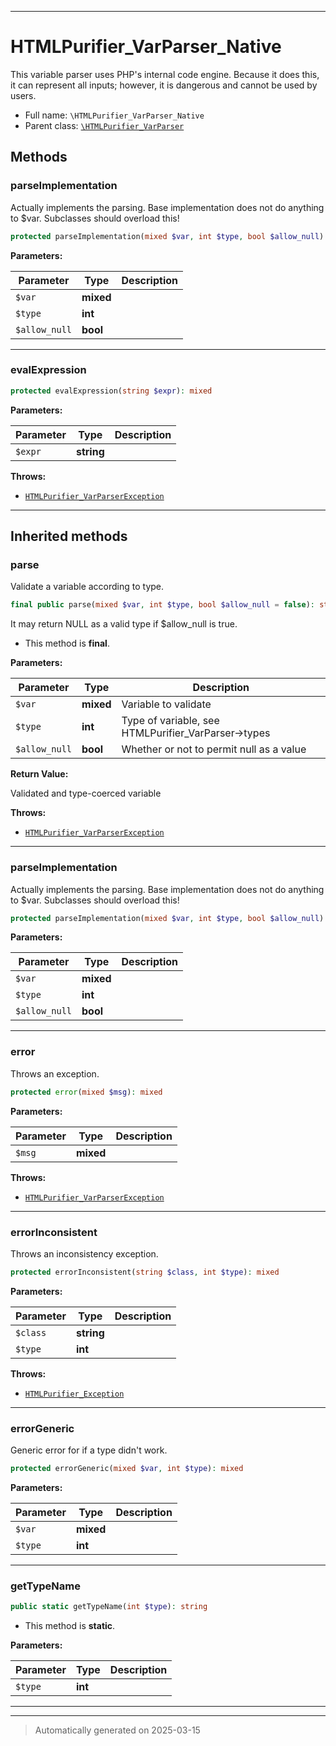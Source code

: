 ***

# HTMLPurifier_VarParser_Native

This variable parser uses PHP's internal code engine. Because it does
this, it can represent all inputs; however, it is dangerous and cannot
be used by users.



* Full name: `\HTMLPurifier_VarParser_Native`
* Parent class: [`\HTMLPurifier_VarParser`](./HTMLPurifier_VarParser.md)




## Methods


### parseImplementation

Actually implements the parsing. Base implementation does not
do anything to $var. Subclasses should overload this!

```php
protected parseImplementation(mixed $var, int $type, bool $allow_null): null|string
```








**Parameters:**

| Parameter | Type | Description |
|-----------|------|-------------|
| `$var` | **mixed** |  |
| `$type` | **int** |  |
| `$allow_null` | **bool** |  |





***

### evalExpression



```php
protected evalExpression(string $expr): mixed
```








**Parameters:**

| Parameter | Type | Description |
|-----------|------|-------------|
| `$expr` | **string** |  |




**Throws:**

- [`HTMLPurifier_VarParserException`](./HTMLPurifier_VarParserException.md)



***


## Inherited methods


### parse

Validate a variable according to type.

```php
final public parse(mixed $var, int $type, bool $allow_null = false): string
```

It may return NULL as a valid type if $allow_null is true.



* This method is **final**.


**Parameters:**

| Parameter | Type | Description |
|-----------|------|-------------|
| `$var` | **mixed** | Variable to validate |
| `$type` | **int** | Type of variable, see HTMLPurifier_VarParser-&gt;types |
| `$allow_null` | **bool** | Whether or not to permit null as a value |


**Return Value:**

Validated and type-coerced variable



**Throws:**

- [`HTMLPurifier_VarParserException`](./HTMLPurifier_VarParserException.md)



***

### parseImplementation

Actually implements the parsing. Base implementation does not
do anything to $var. Subclasses should overload this!

```php
protected parseImplementation(mixed $var, int $type, bool $allow_null): string
```








**Parameters:**

| Parameter | Type | Description |
|-----------|------|-------------|
| `$var` | **mixed** |  |
| `$type` | **int** |  |
| `$allow_null` | **bool** |  |





***

### error

Throws an exception.

```php
protected error(mixed $msg): mixed
```








**Parameters:**

| Parameter | Type | Description |
|-----------|------|-------------|
| `$msg` | **mixed** |  |




**Throws:**

- [`HTMLPurifier_VarParserException`](./HTMLPurifier_VarParserException.md)



***

### errorInconsistent

Throws an inconsistency exception.

```php
protected errorInconsistent(string $class, int $type): mixed
```








**Parameters:**

| Parameter | Type | Description |
|-----------|------|-------------|
| `$class` | **string** |  |
| `$type` | **int** |  |




**Throws:**

- [`HTMLPurifier_Exception`](./HTMLPurifier_Exception.md)



***

### errorGeneric

Generic error for if a type didn't work.

```php
protected errorGeneric(mixed $var, int $type): mixed
```








**Parameters:**

| Parameter | Type | Description |
|-----------|------|-------------|
| `$var` | **mixed** |  |
| `$type` | **int** |  |





***

### getTypeName



```php
public static getTypeName(int $type): string
```



* This method is **static**.




**Parameters:**

| Parameter | Type | Description |
|-----------|------|-------------|
| `$type` | **int** |  |





***


***
> Automatically generated on 2025-03-15

